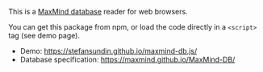 This is a [MaxMind database](https://maxmind.github.io/MaxMind-DB/) reader for web browsers.

You can get this package from npm, or load the code directly in a `<script>` tag (see demo page).

- Demo: https://stefansundin.github.io/maxmind-db.js/
- Database specification: https://maxmind.github.io/MaxMind-DB/
